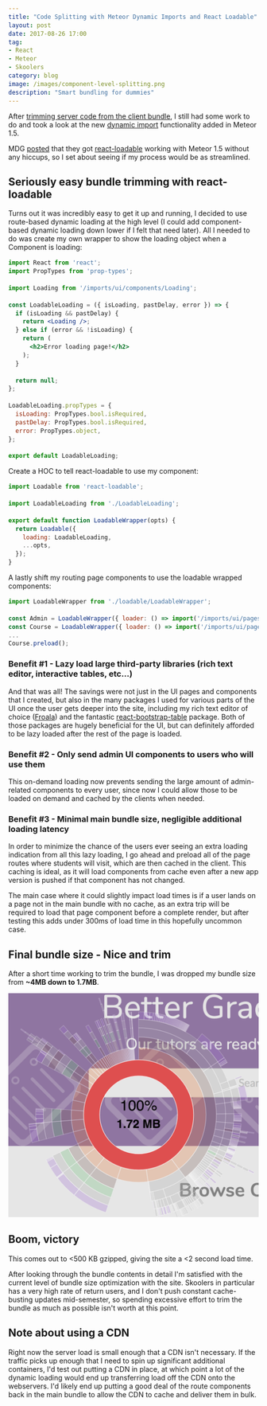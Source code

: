 ```yaml
---
title: "Code Splitting with Meteor Dynamic Imports and React Loadable"
layout: post
date: 2017-08-26 17:00
tag:
- React
- Meteor
- Skoolers
category: blog
image: /images/component-level-splitting.png
description: "Smart bundling for dummies"
---
```

After [trimming server code from the client bundle](/blog/trimming-server-code-from-meteor-bundle), I still had some work to do and took a look at the new [dynamic import](https://blog.meteor.com/dynamic-imports-in-meteor-1-5-c6130419c3cd) functionality added in Meteor 1.5.

MDG [posted](https://blog.meteor.com/meteor-1-5-react-loadable-f029a320e59c) that they got [react-loadable](https://github.com/thejameskyle/react-loadable) working with Meteor 1.5 without any hiccups, so I set about seeing if my process would be as streamlined.

## Seriously easy bundle trimming with react-loadable

Turns out it was incredibly easy to get it up and running, I decided to use route-based dynamic loading at the high level (I could add component-based dynamic loading down lower if I felt that need later). All I needed to do was create my own wrapper to show the loading object when a Component is loading:

```jsx
import React from 'react';
import PropTypes from 'prop-types';

import Loading from '/imports/ui/components/Loading';

const LoadableLoading = ({ isLoading, pastDelay, error }) => {
  if (isLoading && pastDelay) {
    return <Loading />;
  } else if (error && !isLoading) {
    return (
      <h2>Error loading page!</h2>
    );
  }

  return null;
};

LoadableLoading.propTypes = {
  isLoading: PropTypes.bool.isRequired,
  pastDelay: PropTypes.bool.isRequired,
  error: PropTypes.object,
};

export default LoadableLoading;
```

Create a HOC to tell react-loadable to use my component:
```jsx
import Loadable from 'react-loadable';

import LoadableLoading from './LoadableLoading';

export default function LoadableWrapper(opts) {
  return Loadable({
    loading: LoadableLoading,
    ...opts,
  });
}
```

A lastly shift my routing page components to use the loadable wrapped components:

```jsx
import LoadableWrapper from './loadable/LoadableWrapper';

const Admin = LoadableWrapper({ loader: () => import('/imports/ui/pages/admin/Admin') });
const Course = LoadableWrapper({ loader: () => import('/imports/ui/pages/course/Course') });
...
Course.preload();
```

### Benefit #1 - Lazy load large third-party libraries (rich text editor, interactive tables, etc...)
And that was all! The savings were not just in the UI pages and components that I created, but also in the many packages I used for various parts of the UI once the user gets deeper into the site, including my rich text editor of choice ([Froala](https://github.com/froala/react-froala-wysiwyg)) and the fantastic [react-bootstrap-table](https://github.com/AllenFang/react-bootstrap-table) package. Both of those packages are hugely beneficial for the UI, but can definitely afforded to be lazy loaded after the rest of the page is loaded.

### Benefit #2 - Only send admin UI components to users who will use them
This on-demand loading now prevents sending the large amount of admin-related components to every user, since now I could allow those to be loaded on demand and cached by the clients when needed.

### Benefit #3 - Minimal main bundle size, negligible additional loading latency
In order to minimize the chance of the users ever seeing an extra loading indication from all this lazy loading, I go ahead and preload all of the page routes where students will visit, which are then cached in the client. This caching is ideal, as it will load components from cache even after a new app version is pushed if that component has not changed.

The main case where it could slightly impact load times is if a user lands on a page not in the main bundle with no cache, as an extra trip will be required to load that page component before a complete render, but after testing this adds under 300ms of load time in this hopefully uncommon case.

## Final bundle size - Nice and trim

After a short time working to trim the bundle, I was dropped my bundle size from **~4MB down to 1.7MB**.

<div class="side-by-side">
    <div class="toleft">
		<img class="image" src="/images/skoolers-small-bundle.png" alt="Skoolers Small Bundle">
    </div>
	<div class="toright">
        <h2>Boom, victory</h2>
        <p>This comes out to <500 KB gzipped, giving the site a <2 second load time.</p>
	</div>
</div>

After looking through the bundle contents in detail I'm satisfied with the current level of bundle size optimization with the site. Skoolers in particular has a very high rate of return users, and I don't push constant cache-busting updates mid-semester, so spending excessive effort to trim the bundle as much as possible isn't worth at this point.

## Note about using a CDN

Right now the server load is small enough that a CDN isn't necessary. If the traffic picks up enough that I need to spin up significant additional containers, I'd test out putting a CDN in place, at which point a lot of the dynamic loading would end up transferring load off the CDN onto the webservers. I'd likely end up putting a good deal of the route components back in the main bundle to allow the CDN to cache and deliver them in bulk.
